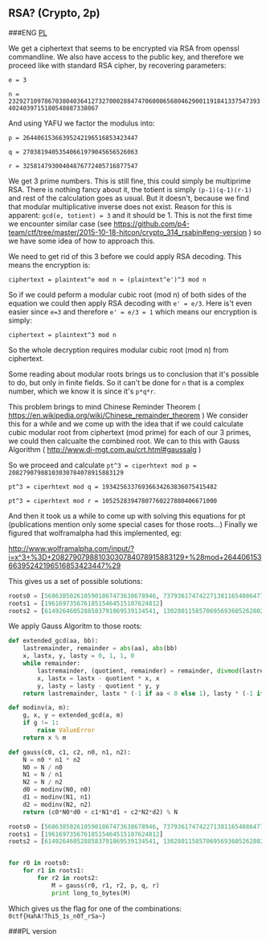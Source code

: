 ## RSA? (Crypto, 2p)
	
###ENG
[PL](#pl-version)

We get a ciphertext that seems to be encrypted via RSA from openssl commandline.
We also have access to the public key, and therefore we proceed like with standard RSA cipher, by recovering parameters:

`e = 3`

`n = 23292710978670380403641273270002884747060006568046290011918413375473934024039715180540887338067`

And using YAFU we factor the modulus into:

`p = 26440615366395242196516853423447`

`q = 27038194053540661979045656526063`

`r = 32581479300404876772405716877547`

We get 3 prime numbers. This is still fine, this could simply be multiprime RSA. 
There is nothing fancy about it, the totient is simply `(p-1)(q-1)(r-1)` and rest of the calculation goes as usual.
But it doesn't, because we find that modular multiplicative inverse does not exist. 
Reason for this is apparent: `gcd(e, totient) = 3` and it should be 1.
This is not the first time we encounter similar case (see https://github.com/p4-team/ctf/tree/master/2015-10-18-hitcon/crypto_314_rsabin#eng-version ) so we have some idea of how to approach this.

We need to get rid of this 3 before we could apply RSA decoding.
This means the encryption is:

`ciphertext = plaintext^e mod n = (plaintext^e')^3 mod n`

So if we could peform a modular cubic root (mod n) of both sides of the equation we could then apply RSA decoding with `e' = e/3`.
Here is't even easier since `e=3` and therefore `e' = e/3 = 1` which means our encryption is simply:

`ciphertext = plaintext^3 mod n`

So the whole decryption requires modular cubic root (mod n) from ciphertext.

Some reading about modular roots brings us to conclusion that it's possible to do, but only in finite fields.
So it can't be done for `n` that is a complex number, which we know it is since it's `p*q*r`.

This problem brings to mind Chinese Reminder Theorem ( https://en.wikipedia.org/wiki/Chinese_remainder_theorem )
We consider this for a while and we come up with the idea that if we could calculate cubic modular root from ciphertext (mod prime) for each of our 3 primes, we could then calcualte the combined root.
We can to this with Gauss Algorithm ( http://www.di-mgt.com.au/crt.html#gaussalg )

So we proceed and calculate 
`pt^3 = ciperhtext mod p = 20827907988103030784078915883129`

`pt^3 = ciperhtext mod q = 19342563376936634263836075415482`

`pt^3 = ciperhtext mod r = 10525283947807760227880406671000`

And then it took us a while to come up with solving this equations for pt (publications mention only some special cases for those roots...)
Finally we figured that wolframalpha had this implemented, eg:

http://www.wolframalpha.com/input/?i=x^3+%3D+20827907988103030784078915883129+%28mod+26440615366395242196516853423447%29

This gives us a set of possible solutions:

```python
roots0 = [5686385026105901867473638678946, 7379361747422713811654086477766, 13374868592866626517389128266735]
roots1 = [19616973567618515464515107624812]
roots2 = [6149264605288583791069539134541, 13028011585706956936052628027629, 13404203109409336045283549715377]
```

We apply Gauss Algoritm to those roots:

```python
def extended_gcd(aa, bb):
    lastremainder, remainder = abs(aa), abs(bb)
    x, lastx, y, lasty = 0, 1, 1, 0
    while remainder:
        lastremainder, (quotient, remainder) = remainder, divmod(lastremainder, remainder)
        x, lastx = lastx - quotient * x, x
        y, lasty = lasty - quotient * y, y
    return lastremainder, lastx * (-1 if aa < 0 else 1), lasty * (-1 if bb < 0 else 1)

def modinv(a, m):
    g, x, y = extended_gcd(a, m)
    if g != 1:
        raise ValueError
    return x % m

def gauss(c0, c1, c2, n0, n1, n2):
    N = n0 * n1 * n2
    N0 = N / n0
    N1 = N / n1
    N2 = N / n2
    d0 = modinv(N0, n0)
    d1 = modinv(N1, n1)
    d2 = modinv(N2, n2)
    return (c0*N0*d0 + c1*N1*d1 + c2*N2*d2) % N

roots0 = [5686385026105901867473638678946, 7379361747422713811654086477766, 13374868592866626517389128266735]
roots1 = [19616973567618515464515107624812]
roots2 = [6149264605288583791069539134541, 13028011585706956936052628027629, 13404203109409336045283549715377]


for r0 in roots0:
    for r1 in roots1:
        for r2 in roots2:
            M = gauss(r0, r1, r2, p, q, r)
            print long_to_bytes(M)
```

Which gives us the flag for one of the combinations: `0ctf{HahA!Thi5_1s_n0T_rSa~}`

###PL version
